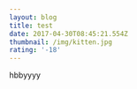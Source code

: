 ```yaml
---
layout: blog
title: test
date: 2017-04-30T08:45:21.554Z
thumbnail: /img/kitten.jpg
rating: '-18'
---
```

hbbyyyy
